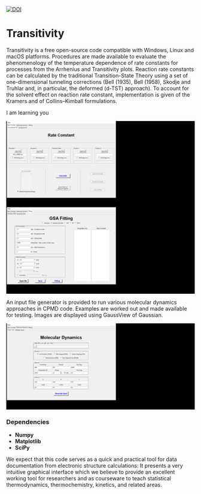 [![DOI](https://zenodo.org/badge/doi/10.3390/molecules24193478.svg)](https://www.mdpi.com/1420-3049/24/19/3478)

# Transitivity

Transitivity is a free open-source code compatible with Windows, Linux and macOS platforms.
Procedures are made available to evaluate the phenomenology of the temperature dependence of rate constants for processes from the Arrhenius and Transitivity plots.
Reaction rate constants can be calculated by the traditional Transition-State Theory using a set of one-dimensional tunneling corrections (Bell (1935), Bell (1958), Skodje and Truhlar and, in particular, the deformed (d-TST) approach). To account for the solvent effect on reaction rate constant, implementation is given of the Kramers and of Collins–Kimball formulations.

I am learning you


<img src="/doc/rate.gif?raw=true" align="center">


<img src="/doc/fit.gif?raw=true" align="center">

An input file generator is provided to run various molecular dynamics approaches in CPMD code. Examples are worked out and made available for testing. Images are displayed using GaussView of Gaussian.

<img src="/doc/md.gif?raw=true" align="center">


### Dependencies

<ul>
<li><b>Numpy</b></li>
<li><b>Matplotlib</b></li>
<li><b>SciPy</b></li>
</ul>

We expect that this code serves as a quick and practical tool for data documentation from electronic structure calculations: It presents a very intuitive graphical interface which we believe to provide an excellent working tool for researchers and as courseware to teach statistical thermodynamics, thermochemistry, kinetics, and related areas.


